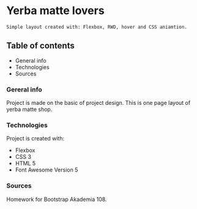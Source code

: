 # Yerba matte lovers

```
Simple layout created with: Flexbox, RWD, hover and CSS aniamtion.
```

## Table of contents
* General info
* Technologies
* Sources

### Gereral info 
Project is made on the basic of project design. This is one page layout of yerba matte shop.

### Technologies
Project is created with:
* Flexbox
* CSS 3
* HTML 5 
* Font Awesome Version 5

### Sources
Homework for Bootstrap Akademia 108.
